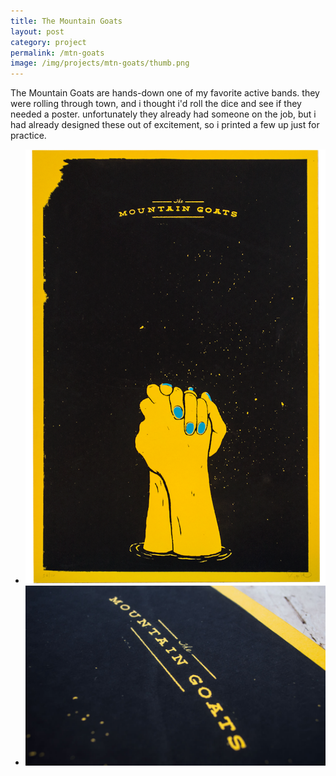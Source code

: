 ```yaml
---
title: The Mountain Goats
layout: post
category: project
permalink: /mtn-goats
image: /img/projects/mtn-goats/thumb.png
---
```


<div class='desc fixed'>
	<p>The Mountain Goats are hands-down one of my favorite active bands. they were rolling through town, and i thought i'd roll the dice and see if they needed a poster. unfortunately they already had someone on the job, but i had already designed these out of excitement, so i printed a few up just for practice. </p>
</div>

<ul class='img-column'>
 	<li><img src='/img/projects/mtn-goats/mtn-goats-1.png' alt='mtn-goats-1'/></li>
 	<li><img src='/img/projects/mtn-goats/mtn-goats-2.jpg' alt='mtn-goats-2'/></li>
</ul>